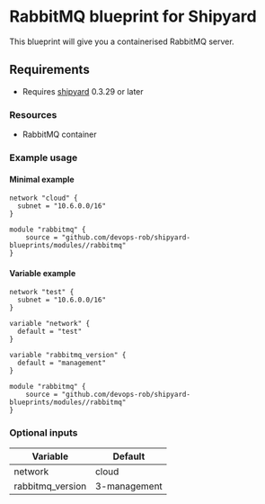 # RabbitMQ blueprint for Shipyard

This blueprint will give you a containerised RabbitMQ server.

## Requirements

- Requires [shipyard](https://shipyard.run/) 0.3.29 or later

### Resources

- RabbitMQ container

### Example usage

#### Minimal example

```hcl
network "cloud" {
  subnet = "10.6.0.0/16"
}

module "rabbitmq" {
    source = "github.com/devops-rob/shipyard-blueprints/modules//rabbitmq"
}
```

#### Variable example

```hcl
network "test" {
  subnet = "10.6.0.0/16"
}

variable "network" {
  default = "test"
}

variable "rabbitmq_version" {
  default = "management"
}

module "rabbitmq" {
    source = "github.com/devops-rob/shipyard-blueprints/modules//rabbitmq"
}
```

### Optional inputs

| Variable | Default |
| -------- | ------- |
| network  | cloud   |
| rabbitmq_version | 3-management |
